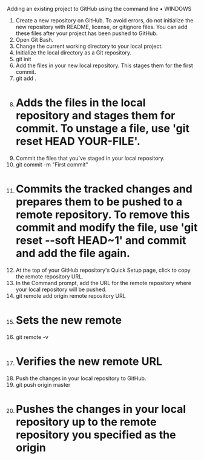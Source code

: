 Adding an existing project to GitHub using the command line •	WINDOWS

1. Create a new repository on GitHub. To avoid errors, do not initialize the new repository with README, license, or gitignore files. You can add these files after your project has been pushed to GitHub.
2.	Open Git Bash.
3.	Change the current working directory to your local project.
4.	Initialize the local directory as a Git repository.
5.	git init
6.	Add the files in your new local repository. This stages them for the first commit.
7.	git add .
8.	# Adds the files in the local repository and stages them for commit. To unstage a file, use 'git reset HEAD YOUR-FILE'.
9.	Commit the files that you've staged in your local repository.
10.	git commit -m "First commit"
11.	# Commits the tracked changes and prepares them to be pushed to a remote repository. To remove this commit and modify the file, use 'git reset --soft HEAD~1' and commit and add the file again.
12.	 At the top of your GitHub repository's Quick Setup page, click  to copy the remote repository URL.
13.	In the Command prompt, add the URL for the remote repository where your local repository will be pushed.
14.	git remote add origin remote repository URL
15.	# Sets the new remote
16.	git remote -v
17.	# Verifies the new remote URL
18.	Push the changes in your local repository to GitHub.
19.	git push origin master
20.	# Pushes the changes in your local repository up to the remote repository you specified as the origin

